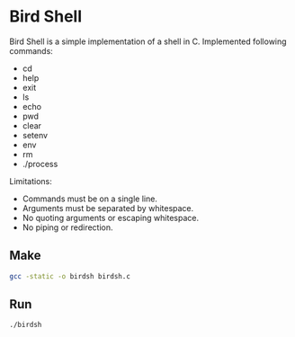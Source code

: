 # Bird Shell

Bird Shell is a simple implementation of a shell in C. Implemented following commands:

- cd
- help
- exit
- ls
- echo
- pwd
- clear
- setenv
- env
- rm
- ./process

Limitations:

- Commands must be on a single line.
- Arguments must be separated by whitespace.
- No quoting arguments or escaping whitespace.
- No piping or redirection.

## Make
```sh
gcc -static -o birdsh birdsh.c
```

## Run
```sh
./birdsh
```
